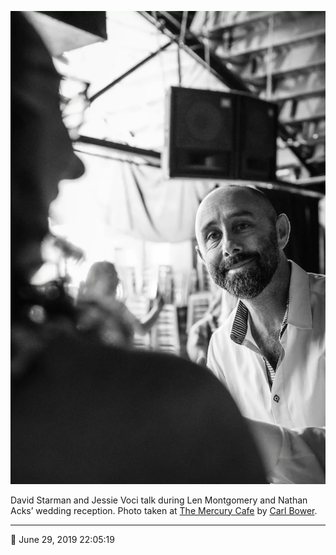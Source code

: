 ![David Starman and Jessie Starman Voci talk](assets/b06e8c07b4762ca2498adee6cef37bec.webp)

David Starman and Jessie Voci talk during Len Montgomery and Nathan Acks’ wedding reception. Photo taken at [The Mercury Cafe](http://mercurycafe.com/) by [Carl Bower](http://carlbowerphotos.com/).

- - - -

<span aria-hidden="true">📅</span> June 29, 2019 22:05:19

